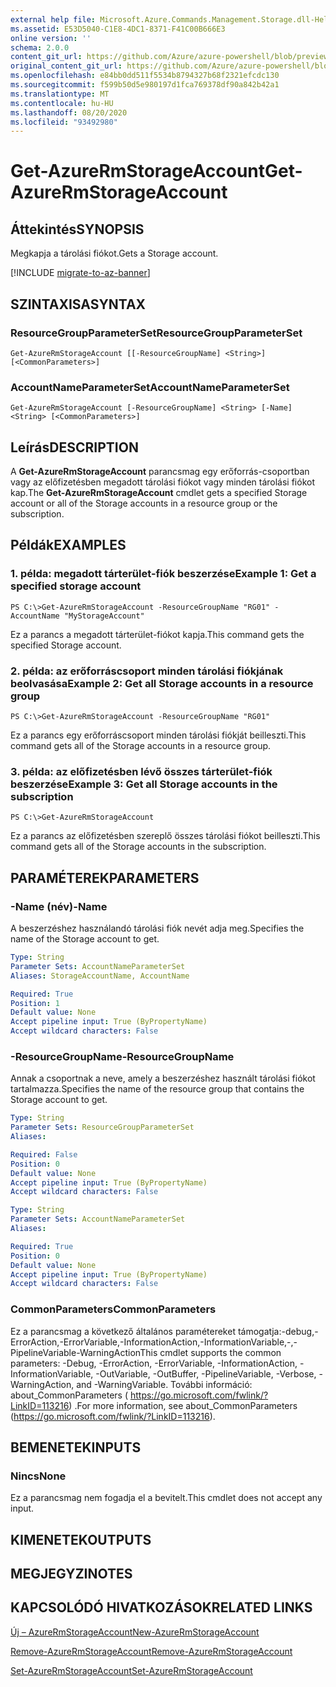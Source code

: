 ```yaml
---
external help file: Microsoft.Azure.Commands.Management.Storage.dll-Help.xml
ms.assetid: E53D5040-C1E8-4DC1-8371-F41C00B666E3
online version: ''
schema: 2.0.0
content_git_url: https://github.com/Azure/azure-powershell/blob/preview/src/ResourceManager/Storage/Commands.Management.Storage/help/Get-AzureRmStorageAccount.md
original_content_git_url: https://github.com/Azure/azure-powershell/blob/preview/src/ResourceManager/Storage/Commands.Management.Storage/help/Get-AzureRmStorageAccount.md
ms.openlocfilehash: e84bb0dd511f5534b8794327b68f2321efcdc130
ms.sourcegitcommit: f599b50d5e980197d1fca769378df90a842b42a1
ms.translationtype: MT
ms.contentlocale: hu-HU
ms.lasthandoff: 08/20/2020
ms.locfileid: "93492980"
---
```

# <span data-ttu-id="3d1ad-101">Get-AzureRmStorageAccount</span><span class="sxs-lookup"><span data-stu-id="3d1ad-101">Get-AzureRmStorageAccount</span></span>

## <span data-ttu-id="3d1ad-102">Áttekintés</span><span class="sxs-lookup"><span data-stu-id="3d1ad-102">SYNOPSIS</span></span>
<span data-ttu-id="3d1ad-103">Megkapja a tárolási fiókot.</span><span class="sxs-lookup"><span data-stu-id="3d1ad-103">Gets a Storage account.</span></span>

[!INCLUDE [migrate-to-az-banner](../../includes/migrate-to-az-banner.md)]

## <span data-ttu-id="3d1ad-104">SZINTAXISA</span><span class="sxs-lookup"><span data-stu-id="3d1ad-104">SYNTAX</span></span>

### <span data-ttu-id="3d1ad-105">ResourceGroupParameterSet</span><span class="sxs-lookup"><span data-stu-id="3d1ad-105">ResourceGroupParameterSet</span></span>
```
Get-AzureRmStorageAccount [[-ResourceGroupName] <String>] [<CommonParameters>]
```

### <span data-ttu-id="3d1ad-106">AccountNameParameterSet</span><span class="sxs-lookup"><span data-stu-id="3d1ad-106">AccountNameParameterSet</span></span>
```
Get-AzureRmStorageAccount [-ResourceGroupName] <String> [-Name] <String> [<CommonParameters>]
```

## <span data-ttu-id="3d1ad-107">Leírás</span><span class="sxs-lookup"><span data-stu-id="3d1ad-107">DESCRIPTION</span></span>
<span data-ttu-id="3d1ad-108">A **Get-AzureRmStorageAccount** parancsmag egy erőforrás-csoportban vagy az előfizetésben megadott tárolási fiókot vagy minden tárolási fiókot kap.</span><span class="sxs-lookup"><span data-stu-id="3d1ad-108">The **Get-AzureRmStorageAccount** cmdlet gets a specified Storage account or all of the Storage accounts in a resource group or the subscription.</span></span>

## <span data-ttu-id="3d1ad-109">Példák</span><span class="sxs-lookup"><span data-stu-id="3d1ad-109">EXAMPLES</span></span>

### <span data-ttu-id="3d1ad-110">1. példa: megadott tárterület-fiók beszerzése</span><span class="sxs-lookup"><span data-stu-id="3d1ad-110">Example 1: Get a specified storage account</span></span>
```
PS C:\>Get-AzureRmStorageAccount -ResourceGroupName "RG01" -AccountName "MyStorageAccount"
```

<span data-ttu-id="3d1ad-111">Ez a parancs a megadott tárterület-fiókot kapja.</span><span class="sxs-lookup"><span data-stu-id="3d1ad-111">This command gets the specified Storage account.</span></span>

### <span data-ttu-id="3d1ad-112">2. példa: az erőforráscsoport minden tárolási fiókjának beolvasása</span><span class="sxs-lookup"><span data-stu-id="3d1ad-112">Example 2: Get all Storage accounts in a resource group</span></span>
```
PS C:\>Get-AzureRmStorageAccount -ResourceGroupName "RG01"
```

<span data-ttu-id="3d1ad-113">Ez a parancs egy erőforráscsoport minden tárolási fiókját beilleszti.</span><span class="sxs-lookup"><span data-stu-id="3d1ad-113">This command gets all of the Storage accounts in a resource group.</span></span>

### <span data-ttu-id="3d1ad-114">3. példa: az előfizetésben lévő összes tárterület-fiók beszerzése</span><span class="sxs-lookup"><span data-stu-id="3d1ad-114">Example 3:  Get all Storage accounts in the subscription</span></span>
```
PS C:\>Get-AzureRmStorageAccount
```

<span data-ttu-id="3d1ad-115">Ez a parancs az előfizetésben szereplő összes tárolási fiókot beilleszti.</span><span class="sxs-lookup"><span data-stu-id="3d1ad-115">This command gets all of the Storage accounts in the subscription.</span></span>

## <span data-ttu-id="3d1ad-116">PARAMÉTEREK</span><span class="sxs-lookup"><span data-stu-id="3d1ad-116">PARAMETERS</span></span>

### <span data-ttu-id="3d1ad-117">-Name (név)</span><span class="sxs-lookup"><span data-stu-id="3d1ad-117">-Name</span></span>
<span data-ttu-id="3d1ad-118">A beszerzéshez használandó tárolási fiók nevét adja meg.</span><span class="sxs-lookup"><span data-stu-id="3d1ad-118">Specifies the name of the Storage account to get.</span></span>

```yaml
Type: String
Parameter Sets: AccountNameParameterSet
Aliases: StorageAccountName, AccountName

Required: True
Position: 1
Default value: None
Accept pipeline input: True (ByPropertyName)
Accept wildcard characters: False
```

### <span data-ttu-id="3d1ad-119">-ResourceGroupName</span><span class="sxs-lookup"><span data-stu-id="3d1ad-119">-ResourceGroupName</span></span>
<span data-ttu-id="3d1ad-120">Annak a csoportnak a neve, amely a beszerzéshez használt tárolási fiókot tartalmazza.</span><span class="sxs-lookup"><span data-stu-id="3d1ad-120">Specifies the name of the resource group that contains the Storage account to get.</span></span>

```yaml
Type: String
Parameter Sets: ResourceGroupParameterSet
Aliases:

Required: False
Position: 0
Default value: None
Accept pipeline input: True (ByPropertyName)
Accept wildcard characters: False
```

```yaml
Type: String
Parameter Sets: AccountNameParameterSet
Aliases:

Required: True
Position: 0
Default value: None
Accept pipeline input: True (ByPropertyName)
Accept wildcard characters: False
```

### <span data-ttu-id="3d1ad-121">CommonParameters</span><span class="sxs-lookup"><span data-stu-id="3d1ad-121">CommonParameters</span></span>
<span data-ttu-id="3d1ad-122">Ez a parancsmag a következő általános paramétereket támogatja:-debug,-ErrorAction,-ErrorVariable,-InformationAction,-InformationVariable,-,-PipelineVariable-WarningAction</span><span class="sxs-lookup"><span data-stu-id="3d1ad-122">This cmdlet supports the common parameters: -Debug, -ErrorAction, -ErrorVariable, -InformationAction, -InformationVariable, -OutVariable, -OutBuffer, -PipelineVariable, -Verbose, -WarningAction, and -WarningVariable.</span></span> <span data-ttu-id="3d1ad-123">További információ: about_CommonParameters ( https://go.microsoft.com/fwlink/?LinkID=113216) .</span><span class="sxs-lookup"><span data-stu-id="3d1ad-123">For more information, see about_CommonParameters (https://go.microsoft.com/fwlink/?LinkID=113216).</span></span>

## <span data-ttu-id="3d1ad-124">BEMENETEK</span><span class="sxs-lookup"><span data-stu-id="3d1ad-124">INPUTS</span></span>

### <span data-ttu-id="3d1ad-125">Nincs</span><span class="sxs-lookup"><span data-stu-id="3d1ad-125">None</span></span>
<span data-ttu-id="3d1ad-126">Ez a parancsmag nem fogadja el a bevitelt.</span><span class="sxs-lookup"><span data-stu-id="3d1ad-126">This cmdlet does not accept any input.</span></span>

## <span data-ttu-id="3d1ad-127">KIMENETEK</span><span class="sxs-lookup"><span data-stu-id="3d1ad-127">OUTPUTS</span></span>

## <span data-ttu-id="3d1ad-128">MEGJEGYZI</span><span class="sxs-lookup"><span data-stu-id="3d1ad-128">NOTES</span></span>

## <span data-ttu-id="3d1ad-129">KAPCSOLÓDÓ HIVATKOZÁSOK</span><span class="sxs-lookup"><span data-stu-id="3d1ad-129">RELATED LINKS</span></span>

[<span data-ttu-id="3d1ad-130">Új – AzureRmStorageAccount</span><span class="sxs-lookup"><span data-stu-id="3d1ad-130">New-AzureRmStorageAccount</span></span>](./New-AzureRmStorageAccount.md)

[<span data-ttu-id="3d1ad-131">Remove-AzureRmStorageAccount</span><span class="sxs-lookup"><span data-stu-id="3d1ad-131">Remove-AzureRmStorageAccount</span></span>](./Remove-AzureRmStorageAccount.md)

[<span data-ttu-id="3d1ad-132">Set-AzureRmStorageAccount</span><span class="sxs-lookup"><span data-stu-id="3d1ad-132">Set-AzureRmStorageAccount</span></span>](./Set-AzureRmStorageAccount.md)
